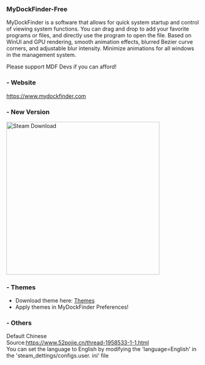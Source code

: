 ### MyDockFinder-Free
MyDockFinder is a software that allows for quick system startup and control of viewing system functions. You can drag and drop to add your favorite programs or files, and directly use the program to open the file. Based on WinUI and GPU rendering, smooth animation effects, blurred Bezier curve corners, and adjustable blur intensity. Minimize animations for all windows in the management system.

Please support MDF Devs if you can afford!
### - Website
https://www.mydockfinder.com
### - New Version

<a href="https://store.steampowered.com/app/1787090/MyDockFinder/"><img src="https://user-images.githubusercontent.com/32895737/141609490-4cd01778-dcda-4be9-8913-13a21bd88b68.jpg" alt="Steam Download" width="400"></a>

### - Themes
- Download theme here: [Themes](https://github.com/justinl99/mydockfinder-steam-free/tree/main/Themes)
- Apply themes in MyDockFinder Preferences!

### - Others
Default Chinese <br />Source:https://www.52pojie.cn/thread-1958533-1-1.html <br />You can set the language to English by modifying the 'language=English' in the 'steam_dettings/configs.user. ini' file
